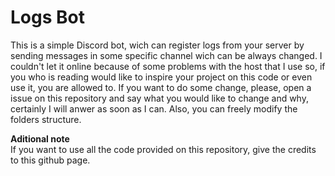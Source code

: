 # Logs Bot
This is a simple Discord bot, wich can register logs from your server by sending messages in some specific channel wich can be always changed. I couldn't let it online because of some problems with the host that I use so, if you who is reading would like to inspire your project on this code or even use it, you are allowed to. If you want to do some change, please, open a issue on this repository and say what you would like to change and why, certainly I will anwer as soon as I can. Also, you can freely modify the folders structure.

**Aditional note** <br>
If you want to use all the code provided on this repository, give the credits to this github page.
